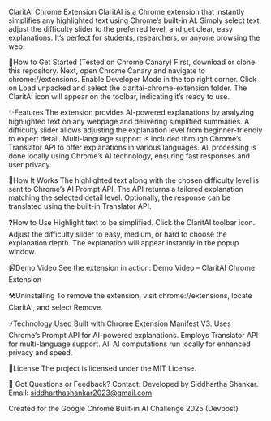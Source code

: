 ClaritAI Chrome Extension
ClaritAI is a Chrome extension that instantly simplifies any highlighted text using Chrome’s built-in AI. Simply select text, adjust the difficulty slider to the preferred level, and get clear, easy explanations. It’s perfect for students, researchers, or anyone browsing the web.

🚀How to Get Started (Tested on Chrome Canary)
First, download or clone this repository.
Next, open Chrome Canary and navigate to chrome://extensions.
Enable Developer Mode in the top right corner.
Click on Load unpacked and select the claritai-chrome-extension folder.
The ClaritAI icon will appear on the toolbar, indicating it’s ready to use.

✨Features
The extension provides AI-powered explanations by analyzing highlighted text on any webpage and delivering simplified summaries.
A difficulty slider allows adjusting the explanation level from beginner-friendly to expert detail.
Multi-language support is included through Chrome’s Translator API to offer explanations in various languages.
All processing is done locally using Chrome’s AI technology, ensuring fast responses and user privacy.

🧠How It Works
The highlighted text along with the chosen difficulty level is sent to Chrome’s AI Prompt API.
The API returns a tailored explanation matching the selected detail level.
Optionally, the response can be translated using the built-in Translator API.

❓How to Use
Highlight text to be simplified.
Click the ClaritAI toolbar icon.
Adjust the difficulty slider to easy, medium, or hard to choose the explanation depth.
The explanation will appear instantly in the popup window.

📹Demo Video
See the extension in action:
Demo Video – ClaritAI Chrome Extension

🛠️Uninstalling
To remove the extension, visit chrome://extensions, locate ClaritAI, and select Remove.

⚡Technology Used
Built with Chrome Extension Manifest V3.
Uses Chrome’s Prompt API for AI-powered explanations.
Employs Translator API for multi-language support.
All AI computations run locally for enhanced privacy and speed.

📄License
The project is licensed under the MIT License.

🙋 Got Questions or Feedback? Contact:
Developed by Siddhartha Shankar.
Email: siddharthashankar2023@gmail.com

Created for the Google Chrome Built-in AI Challenge 2025 (Devpost)

